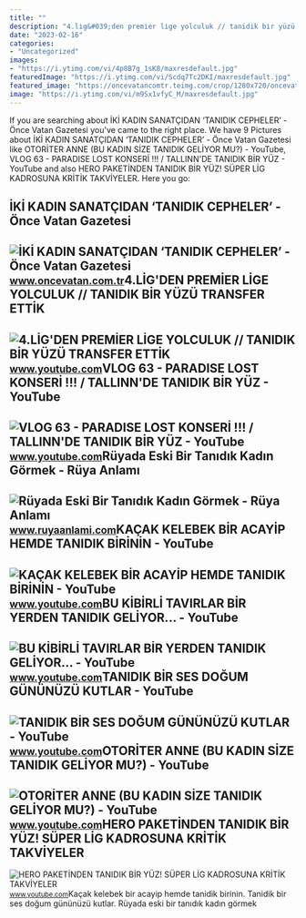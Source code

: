 ```yaml
---
title: ""
description: "4.li̇g&#039;den premi̇er li̇ge yolculuk // tanidik bi̇r yüzü transfer etti̇k"
date: "2023-02-16"
categories:
- "Uncategorized"
images:
- "https://i.ytimg.com/vi/4p8B7g_1sK8/maxresdefault.jpg"
featuredImage: "https://i.ytimg.com/vi/Scdq7Tc2DKI/maxresdefault.jpg"
featured_image: "https://oncevatancomtr.teimg.com/crop/1280x720/oncevatan-com-tr/images/haberler/2022/01/iki_kadin_sanatcidan_tanidik_cepheler_h179230_77a31.jpg"
image: "https://i.ytimg.com/vi/m9Sx1vfyC_M/maxresdefault.jpg"
---
```


If you are searching about İKİ KADIN SANATÇIDAN ‘TANIDIK CEPHELER’ - Önce Vatan Gazetesi you've came to the right place. We have 9 Pictures about İKİ KADIN SANATÇIDAN ‘TANIDIK CEPHELER’ - Önce Vatan Gazetesi like OTORİTER ANNE (BU KADIN SİZE TANIDIK GELİYOR MU?) - YouTube, VLOG 63 - PARADISE LOST KONSERİ !!! / TALLINN'DE TANIDIK BİR YÜZ - YouTube and also HERO PAKETİNDEN TANIDIK BİR YÜZ! SÜPER LİG KADROSUNA KRİTİK TAKVİYELER. Here you go:

İKİ KADIN SANATÇIDAN ‘TANIDIK CEPHELER’ - Önce Vatan Gazetesi
-------------------------------------------------------------

 ![İKİ KADIN SANATÇIDAN ‘TANIDIK CEPHELER’ - Önce Vatan Gazetesi](https://oncevatancomtr.teimg.com/crop/1280x720/oncevatan-com-tr/images/haberler/2022/01/iki_kadin_sanatcidan_tanidik_cepheler_h179230_77a31.jpg) <small>www.oncevatan.com.tr</small>4.LİG'DEN PREMİER LİGE YOLCULUK // TANIDIK BİR YÜZÜ TRANSFER ETTİK
------------------------------------------------------------------

 ![4.LİG'DEN PREMİER LİGE YOLCULUK // TANIDIK BİR YÜZÜ TRANSFER ETTİK](https://i.ytimg.com/vi/MWpMAj7lXZg/maxresdefault.jpg) <small>www.youtube.com</small>VLOG 63 - PARADISE LOST KONSERİ !!! / TALLINN'DE TANIDIK BİR YÜZ - YouTube
--------------------------------------------------------------------------

 ![VLOG 63 - PARADISE LOST KONSERİ !!! / TALLINN'DE TANIDIK BİR YÜZ - YouTube](https://i.ytimg.com/vi/g5LHPB8PVR8/maxresdefault.jpg) <small>www.youtube.com</small>Rüyada Eski Bir Tanıdık Kadın Görmek - Rüya Anlamı
--------------------------------------------------

 ![Rüyada Eski Bir Tanıdık Kadın Görmek - Rüya Anlamı](https://www.ruyaanlami.com/images/dream/content/2/ruyada-tanidik-kadin-gormek.webp) <small>www.ruyaanlami.com</small>KAÇAK KELEBEK BİR ACAYİP HEMDE TANIDIK BİRİNİN - YouTube
--------------------------------------------------------

 ![KAÇAK KELEBEK BİR ACAYİP HEMDE TANIDIK BİRİNİN - YouTube](https://i.ytimg.com/vi/4p8B7g_1sK8/maxresdefault.jpg) <small>www.youtube.com</small>BU KİBİRLİ TAVIRLAR BİR YERDEN TANIDIK GELİYOR... - YouTube
-----------------------------------------------------------

 ![BU KİBİRLİ TAVIRLAR BİR YERDEN TANIDIK GELİYOR... - YouTube](https://i.ytimg.com/vi/lVWntjz7EPs/maxresdefault.jpg) <small>www.youtube.com</small>TANIDIK BİR SES DOĞUM GÜNÜNÜZÜ KUTLAR - YouTube
-----------------------------------------------

 ![TANIDIK BİR SES DOĞUM GÜNÜNÜZÜ KUTLAR - YouTube](https://i.ytimg.com/vi/Scdq7Tc2DKI/maxresdefault.jpg) <small>www.youtube.com</small>OTORİTER ANNE (BU KADIN SİZE TANIDIK GELİYOR MU?) - YouTube
-----------------------------------------------------------

 ![OTORİTER ANNE (BU KADIN SİZE TANIDIK GELİYOR MU?) - YouTube](https://i.ytimg.com/vi/2EfD-_o73cw/maxresdefault.jpg) <small>www.youtube.com</small>HERO PAKETİNDEN TANIDIK BİR YÜZ! SÜPER LİG KADROSUNA KRİTİK TAKVİYELER
----------------------------------------------------------------------

 ![HERO PAKETİNDEN TANIDIK BİR YÜZ! SÜPER LİG KADROSUNA KRİTİK TAKVİYELER](https://i.ytimg.com/vi/m9Sx1vfyC_M/maxresdefault.jpg) <small>www.youtube.com</small>Kaçak kelebek bi̇r acayi̇p hemde tanidik bi̇ri̇ni̇n. Tanidik bi̇r ses doğum gününüzü kutlar. Rüyada eski bir tanıdık kadın görmek
